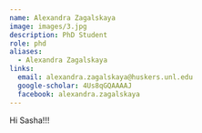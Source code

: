 ```yaml
---
name: Alexandra Zagalskaya
image: images/3.jpg
description: PhD Student
role: phd
aliases:
  - Alexandra Zagalskaya
links:
  email: alexandra.zagalskaya@huskers.unl.edu
  google-scholar: 4Us8qGQAAAAJ
  facebook: alexandra.zagalskaya
---
```


Hi Sasha!!!
